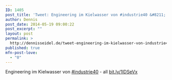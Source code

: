 ```yaml
---
ID: 1405
post_title: 'Tweet: Engineering im Kielwasser von #industrie40 &#8211; all h&#8230;'
author: Dennis
post_date: 2014-05-19 09:00:22
post_excerpt: ""
layout: post
permalink: >
  http://dennisseidel.de/tweet-engineering-im-kielwasser-von-industrie40-all-h/
published: true
mfn-post-love:
  - "0"
---
```

Engineering im Kielwasser von <a href="http://twitter.com/search?q=%23industrie40">#industrie40</a> - all <a href="http://bit.ly/1lDSeVx">bit.ly/1lDSeVx</a>